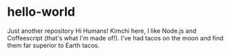 # hello-world
Just another repository
Hi Humans!
Kimchi here, I like Node.js and Coffeescript (that's what I'm made of!).
I've had tacos on the moon and find them far superior to Earth tacos.  
